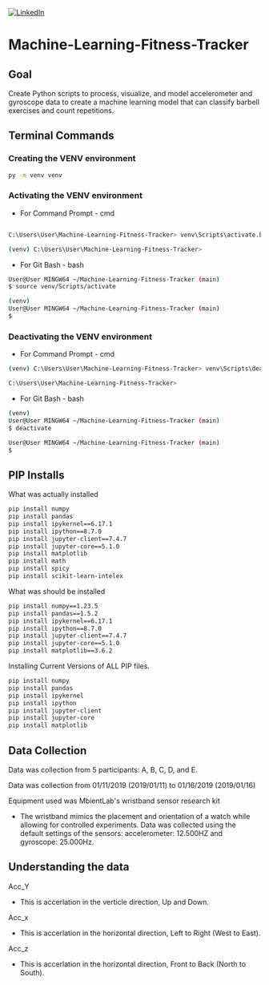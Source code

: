 [![LinkedIn][linkedin-shield]][linkedin-url-Bucsa]



# Machine-Learning-Fitness-Tracker

## Goal

Create Python scripts to process, visualize, and model accelerometer and gyroscope data to create a machine learning model that can classify barbell exercises and count repetitions.

## Terminal Commands

### Creating the VENV environment

```bash
py -m venv venv
```

    
### Activating the VENV environment

- For Command Prompt - cmd
    
```bash

C:\Users\User\Machine-Learning-Fitness-Tracker> venv\Scripts\activate.bat

(venv) C:\Users\User\Machine-Learning-Fitness-Tracker> 

```
   
- For Git Bash - bash
    
```bash
User@User MINGW64 ~/Machine-Learning-Fitness-Tracker (main)
$ source venv/Scripts/activate

(venv) 
User@User MINGW64 ~/Machine-Learning-Fitness-Tracker (main)
$ 

``` 

### Deactivating the VENV environment


- For Command Prompt - cmd

```bash
(venv) C:\Users\User\Machine-Learning-Fitness-Tracker> venv\Scripts\deactivate.bat

C:\Users\User\Machine-Learning-Fitness-Tracker> 

```
   
- For Git Bash - bash
    
```bash
(venv) 
User@User MINGW64 ~/Machine-Learning-Fitness-Tracker (main)
$ deactivate

User@User MINGW64 ~/Machine-Learning-Fitness-Tracker (main)
$ 

``` 


## PIP Installs

What was actually installed
     
```bash
pip install numpy
pip install pandas
pip install ipykernel==6.17.1 
pip install ipython==8.7.0 
pip install jupyter-client==7.4.7 
pip install jupyter-core==5.1.0 
pip install matplotlib
pip install math
pip install spicy
pip install scikit-learn-intelex
```
  
What was should be installed
    
```bash
pip install numpy==1.23.5 
pip install pandas==1.5.2 
pip install ipykernel==6.17.1 
pip install ipython==8.7.0 
pip install jupyter-client==7.4.7 
pip install jupyter-core==5.1.0 
pip install matplotlib==3.6.2
```
Installing Current Versions of ALL PIP files.
```bash
pip install numpy
pip install pandas
pip install ipykernel 
pip install ipython
pip install jupyter-client
pip install jupyter-core
pip install matplotlib
```

## Data Collection

Data was collection from 5 participants: A, B, C, D, and E. 

Data was collection from 01/11/2019 (2019/01/11) to 01/16/2019 (2019/01/16)

Equipment used was MbientLab's wristband sensor research kit
- The wristband mimics the placement and orientation
of a watch while allowing for controlled experiments. Data was collected using the
default settings of the sensors: accelerometer: 12.500HZ and gyroscope: 25.000Hz.

## Understanding the data

Acc_Y 
- This is accerlation in the verticle direction, Up and Down.

Acc_x 
- This is accerlation in the horizontal direction, Left to Right (West to East).

Acc_z 
- This is accerlation in the horizontal direction, Front to Back (North to South).

[linkedin-shield]: https://img.shields.io/badge/-LinkedIn-black.svg?style=for-the-badge&logo=linkedin&colorB=555
[linkedin-url-Bucsa]: https://www.linkedin.com/in/justin-bucsa